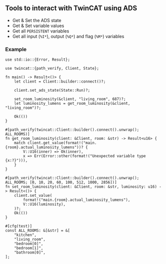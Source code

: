 ## Tools to interact with TwinCAT using ADS

- Get & Set the ADS state
- Get & Set variable values
- Get all `PERSISTENT` variables
- Get all input (`%I*`), output (`%Q*`) and flag (`%M*`) variables

### Example
```
use std::io::{Error, Result};

use twincat::{path_verify, Client, State};

fn main() -> Result<()> {
    let client = Client::builder::connect()?;

    client.set_ads_state(State::Run)?;

    set_room_luminosity(&client, "living_room", 687)?;
    let luminosity_lumens = get_room_luminosity(&client, "living_room")?;

    Ok(())
}

#[path_verify(twincat::Client::builder().connect().unwrap(); ALL_ROOMS)]
fn get_room_luminosity(client: &Client, room: &str) -> Result<u16> {
    match client.get_value(format!("main.{room}.actual_luminosity_lumens"))? {
        V::U16(inner) => Ok(inner),
        x => Err(Error::other(format!("Unexpected variable type {x:?}"))),
    }
}

#[path_verify(twincat::Client::builder().connect().unwrap(); ALL_ROOMS; [0, 10, 20, 60, 100, 512, 1000, 2856])]
fn set_room_luminosity(client: &Client, room: &str, luminosity: u16) -> Result<()> {
    client.set_value(
        format!("main.{room}.actual_luminosity_lumens"),
        V::U16(luminosity),
    )?;
    Ok(())
}

#[cfg(test)]
const ALL_ROOMS: &[&str] = &[
    "kitchen",
    "living_room",
    "bedroom[0]",
    "bedroom[1]",
    "bathroom[0]",
];
```
